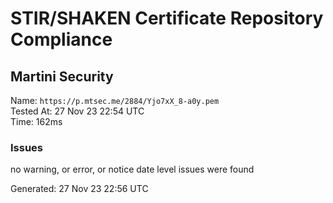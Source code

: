 # STIR/SHAKEN Certificate Repository Compliance

## Martini Security

Name: `https://p.mtsec.me/2884/Yjo7xX_8-a0y.pem`\
Tested At: 27 Nov 23 22:54 UTC\
Time: 162ms

### Issues

no warning, or error, or notice date level issues were found

Generated: 27 Nov 23 22:56 UTC